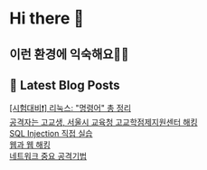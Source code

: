 # Hi there 👋

## 이런 환경에 익숙해요✍🏼

## 📕 Latest Blog Posts

<a href=https://honge1122.tistory.com/38>[시험대비❗] 리눅스: &quot;명령어&quot; 총 정리</a></br><a href=https://honge1122.tistory.com/37>공격자는 고교생, 서울시 교육청 고교학점제지원센터 해킹</a></br><a href=https://honge1122.tistory.com/36> SQL Injection 직접 실습</a></br><a href=https://honge1122.tistory.com/35>웹과 웹 해킹</a></br><a href=https://honge1122.tistory.com/34>네트워크 중요 공격기법</a></br>